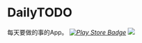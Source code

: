 # DailyTODO
每天要做的事的App。
*[![Play Store Badge](https://developer.android.com/images/brand/en_app_rgb_wo_60.png)](https://play.google.com/store/apps/details?id=go.deyu.dailytodo)*
![](https://lh3.googleusercontent.com/H6Xy7kBoiCLSbQQfXqrs0HHICKBn72fh3I9vmWAMwTaCdhTQdWUwMqwCKaQU7rlCwI4=h900)
